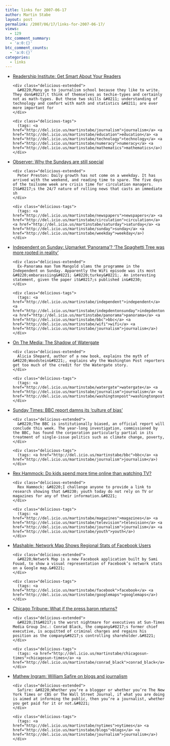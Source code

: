 ```yaml
---
title: links for 2007-06-17
author: Martin Stabe
layout: post
permalink: /2007/06/17/links-for-2007-06-17/
views:
  - 129
btc_comment_summary:
  - 'a:0:{}'
btc_comment_counts:
  - 'a:0:{}'
categories:
  - links
---
```

<ul class="delicious">
  <li>
    <div class="delicious-link">
      <a href="http://www.readership.org/blog2/2007/06/teaching-journalism-students-about.html">Readership Institute: Get Smart About Your Readers</a>
    </div>
    
    <div class="delicious-extended">
      &#8220;Many go to journalism school because they like to write. They don&#8217;t think of themselves as techie-types and certainly not as math-types. But these two skills &#8211; understanding of technology and comfort with math and statistics &#8211; are ever more important for
    </div>
    
    <div class="delicious-tags">
      (tags: <a href="http://del.icio.us/martinstabe/journalism">journalism</a> <a href="http://del.icio.us/martinstabe/education">education</a> <a href="http://del.icio.us/martinstabe/technology">technology</a> <a href="http://del.icio.us/martinstabe/numeracy">numeracy</a> <a href="http://del.icio.us/martinstabe/mathematics">mathematics</a>)
    </div>
  </li>
  
  <li>
    <div class="delicious-link">
      <a href="http://observer.guardian.co.uk/business/story/0,,2104596,00.html">Observer: Why the Sundays are still special</a>
    </div>
    
    <div class="delicious-extended">
      Peter Preston: Daily growth has not come on a weekday. It has arrived with the weekend, and reading time to spare. The five days of the toilsome week are crisis time for circulation managers. It&#8217;s the 24/7 nature of rolling news that casts an immediate sh
    </div>
    
    <div class="delicious-tags">
      (tags: <a href="http://del.icio.us/martinstabe/newspapers">newspapers</a> <a href="http://del.icio.us/martinstabe/circulation">circulation</a> <a href="http://del.icio.us/martinstabe/saturday">saturday</a> <a href="http://del.icio.us/martinstabe/sunday">sunday</a> <a href="http://del.icio.us/martinstabe/weekday">weekday</a>)
    </div>
  </li>
  
  <li>
    <div class="delicious-link">
      <a href="http://news.independent.co.uk/media/article2664379.ece">Independent on Sunday: Upmarket &#8216;Panorama&#8217;? &#8216;The Spaghetti Tree was more rooted in reality&#8217;</a>
    </div>
    
    <div class="delicious-extended">
      Ex-Panorama man Tom Mangold slams the programme in the Independent on Sunday. Apparently the WiFi episode was its most &#8220;embarassiing&#8221; &#8220;turkey&#8221;. An interesting statement, given the paper it&#8217;s published in&#8230;
    </div>
    
    <div class="delicious-tags">
      (tags: <a href="http://del.icio.us/martinstabe/independent">independent</a> <a href="http://del.icio.us/martinstabe/indepdentonsunday">indepdentonsunday</a> <a href="http://del.icio.us/martinstabe/panorama">panorama</a> <a href="http://del.icio.us/martinstabe/bbc">bbc</a> <a href="http://del.icio.us/martinstabe/wifi">wifi</a> <a href="http://del.icio.us/martinstabe/journalism">journalism</a>)
    </div>
  </li>
  
  <li>
    <div class="delicious-link">
      <a href="http://www.onthemedia.org/episodes/2007/06/15/segments/80708">On The Media: The Shadow of Watergate</a>
    </div>
    
    <div class="delicious-extended">
      Alicia Shepard, author of a new book, explains the myth of &#8220;Woodstein&#8221;, explains why the Washington Post reporters get too much of the credit for the Watergate story.
    </div>
    
    <div class="delicious-tags">
      (tags: <a href="http://del.icio.us/martinstabe/watergate">watergate</a> <a href="http://del.icio.us/martinstabe/journalism">journalism</a> <a href="http://del.icio.us/martinstabe/washingtonpost">washingtonpost</a>)
    </div>
  </li>
  
  <li>
    <div class="delicious-link">
      <a href="http://www.timesonline.co.uk/tol/news/politics/article1942948.ece">Sunday Times: BBC report damns its ‘culture of bias’</a>
    </div>
    
    <div class="delicious-extended">
      &#8220;The BBC is institutionally biased, an official report will conclude this week. The year-long investigation, commissioned by the BBC, has found the corporation particularly partial in its treatment of single-issue politics such as climate change, poverty,
    </div>
    
    <div class="delicious-tags">
      (tags: <a href="http://del.icio.us/martinstabe/bbc">bbc</a> <a href="http://del.icio.us/martinstabe/journalism">journalism</a>)
    </div>
  </li>
  
  <li>
    <div class="delicious-link">
      <a href="http://www.rexblog.com/2007/06/16/16959/">Rex Hammock: Do kids spend more time online than watching TV?</a>
    </div>
    
    <div class="delicious-extended">
      Rex Hammock: &#8220;I challenge anyone to provide a link to research showing that &#8230; youth today do not rely on TV or magazines for any of their information.&#8221;
    </div>
    
    <div class="delicious-tags">
      (tags: <a href="http://del.icio.us/martinstabe/magazines">magazines</a> <a href="http://del.icio.us/martinstabe/television">television</a> <a href="http://del.icio.us/martinstabe/journalism">journalism</a> <a href="http://del.icio.us/martinstabe/youth">youth</a>)
    </div>
  </li>
  
  <li>
    <div class="delicious-link">
      <a href="http://mashable.com/2007/06/17/network-map/">Mashable: Network Map Shows Regional Stats of Facebook Users</a>
    </div>
    
    <div class="delicious-extended">
      &#8220;Network Map is a new Facebook application built by Sami Fouad, to show a visual representation of Facebook’s network stats on a Google map.&#8221;
    </div>
    
    <div class="delicious-tags">
      (tags: <a href="http://del.icio.us/martinstabe/facebook">facebook</a> <a href="http://del.icio.us/martinstabe/googlemaps">googlemaps</a>)
    </div>
  </li>
  
  <li>
    <div class="delicious-link">
      <a href="http://www.chicagotribune.com/business/chi-sun_conrad_0617jun17,0,2731930.story?coll=chi-business-hed">Chicago Tribune: What if the press baron returns?</a>
    </div>
    
    <div class="delicious-extended">
      &#8220;It&#8217;s the worst nightmare for executives at Sun-Times Media Group Inc.: Conrad Black, the company&#8217;s former chief executive, is acquitted of criminal charges and regains his position as the company&#8217;s controlling shareholder.&#8221;
    </div>
    
    <div class="delicious-tags">
      (tags: <a href="http://del.icio.us/martinstabe/chicagosun-times">chicagosun-times</a> <a href="http://del.icio.us/martinstabe/conrad_black">conrad_black</a>)
    </div>
  </li>
  
  <li>
    <div class="delicious-link">
      <a href="http://mathewingram.com/media/2007/06/16/william-safire-on-blogs-and-journalism/">Mathew Ingram: William Safire on blogs and journalism</a>
    </div>
    
    <div class="delicious-extended">
      Safire: &#8220;Whether you’re a blogger or whether you’re The New York Times or CBS or The Wall Street Journal, if what you are doing is aimed at informing the public, then you’re a journalist, whether you get paid for it or not.&#8221;
    </div>
    
    <div class="delicious-tags">
      (tags: <a href="http://del.icio.us/martinstabe/nytimes">nytimes</a> <a href="http://del.icio.us/martinstabe/blogs">blogs</a> <a href="http://del.icio.us/martinstabe/journalism">journalism</a>)
    </div>
  </li>
</ul>